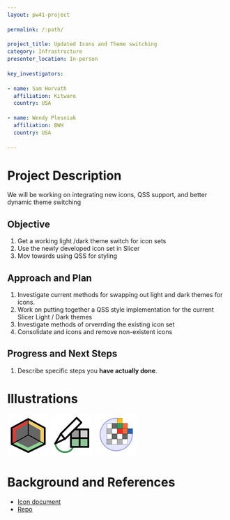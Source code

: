 ```yaml
---
layout: pw41-project

permalink: /:path/

project_title: Updated Icons and Theme switching
category: Infrastructure
presenter_location: In-person

key_investigators:

- name: Sam Horvath
  affiliation: Kitware
  country: USA

- name: Wendy Plesniak
  affiliation: BWH
  country: USA

---
```


# Project Description

<!-- Add a short paragraph describing the project. -->


We will be working on integrating new icons, QSS support, and better dynamic theme switching



## Objective

<!-- Describe here WHAT you would like to achieve (what you will have as end result). -->


1. Get a working light /dark theme switch for icon sets
2. Use the newly developed icon set in Slicer
3. Mov towards using QSS for styling




## Approach and Plan

<!-- Describe here HOW you would like to achieve the objectives stated above. -->


1. Investigate current methods for swapping out light and dark themes for icons.
2. Work on putting together a QSS style implementation for the current Slicer Light / Dark themes
3. Investigate methods of orverrding the existing icon set
4. Consolidate and icons and remove non-existent icons




## Progress and Next Steps

<!-- Update this section as you make progress, describing of what you have ACTUALLY DONE.
     If there are specific steps that you could not complete then you can describe them here, too. -->


1. Describe specific steps you **have actually done**.




# Illustrations

<!-- Add pictures and links to videos that demonstrate what has been accomplished. -->
![image](https://raw.githubusercontent.com/Slicer/slicer-media-assets/main/SlicerIcons/SlicerSVG/SeparateStyles/LightThemeIcons/SpatialProbes/SlicerSlicePlanesOptions.svg)
![image](https://raw.githubusercontent.com/Slicer/slicer-media-assets/main/SlicerIcons/SlicerSVG/SeparateStyles/LightThemeIcons/Modules/SegmentEditorModule.svg)
![image](https://raw.githubusercontent.com/Slicer/slicer-media-assets/main/SlicerIcons/SlicerSVG/SeparateStyles/LightThemeIcons/Modules/WelcomeModule.svg)




# Background and References

<!-- If you developed any software, include link to the source code repository.
     If possible, also add links to sample data, and to any relevant publications. -->
- [Icon document](https://docs.google.com/document/d/1OYhRzBFjwT6dUOIDVL_II8ZQ8QUwDl68wbtt3eIV1ao/edit?usp=sharing)
- [Repo](https://github.com/Slicer/slicer-media-assets)

